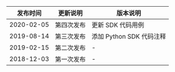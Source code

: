 | 发布时间 |更新说明 | 版本说明|
|---------|---------|----|
| 2020-02-05    |  第四次发布| 更新 SDK 代码用例|
| 2019-08-14    |  第三次发布| 添加 Python SDK 代码注释|
| 2019-02-15    |  第二次发布 |-|
| 2018-12-03    | 第一次发布|-|
